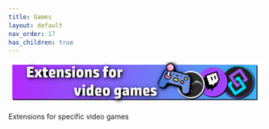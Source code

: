 ```yaml
---
title: Games
layout: default
nav_order: 17
has_children: true
---
```


![Image](assets/media/games_title.png)

Extensions for specific video games
